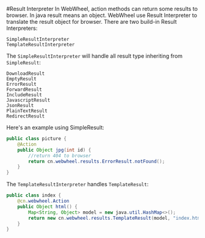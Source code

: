 #Result Interpreter
In WebWheel, action methods can return some results to browser. In java result means an object.
WebWheel use Result Interpreter to translate the result object for browser.
There are two build-in Result Interpreters:
```
SimpleResultInterpreter
TemplateResultInterpreter
```
The `SimpleResultInterpreter` will handle all result type inheriting from `SimpleResult`:
```
DownloadResult
EmptyResult
ErrorResult
ForwardResult
IncludeResult
JavascriptResult
JsonResult
PlainTextResult
RedirectResult
```
Here's an example using SimpleResult:
```java
public class picture {
    @Action
    public Object jpg(int id) {
        //return 404 to browser
        return cn.webwheel.results.ErrorResult.notFound();
    }
}
```
The `TemplateResultInterpreter` handles `TemplateResult`:
```java
public class index {
    @cn.webwheel.Action
    public Object html() {
        Map<String, Object> model = new java.util.HashMap<>();
        return new cn.webwheel.results.TemplateResult(model, "index.html");
    }
}
```
